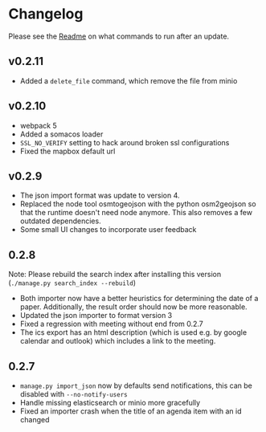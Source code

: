 # Changelog

Please see the [Readme](Readme.md#Update]) on what commands to run after an update.

## v0.2.11

  * Added a `delete_file` command, which remove the file from minio

## v0.2.10

 * webpack 5
 * Added a somacos loader
 * `SSL_NO_VERIFY` setting to hack around broken ssl configurations
 * Fixed the mapbox default url

## v0.2.9

 * The json import format was update to version 4.
 * Replaced the node tool osmtogeojson with the python osm2geojson so that the runtime doesn't need node anymore. This also removes a few outdated dependencies.
 * Some small UI changes to incorporate user feedback

## 0.2.8

Note: Please rebuild the search index after installing this version (`./manage.py search_index --rebuild`)

 * Both importer now have a better heuristics for determining the date of a paper. Additionally, the result order should now be more reasonable.
 * Updated the json importer to format version 3
 * Fixed a regression with meeting without end from 0.2.7
 * The ics export has an html description (which is used e.g. by google calendar and outlook) which includes a link to the meeting.

## 0.2.7

 * `manage.py import_json` now by defaults send notifications, this can be disabled with `--no-notify-users`
 * Handle missing elasticsearch or minio more gracefully
 * Fixed an importer crash when the title of an agenda item with an id changed
